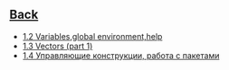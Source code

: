 ## [Back](https://github.com/ifanzilka/Statistic_for_R/blob/main/README.md)
* [1.2 Variables,global environment,help](https://github.com/ifanzilka/Statistic_for_R/blob/main/Module%201:%20basic%20structures%20and%20concepts/Variables,global%20environment,help/conpect.md)
* [1.3 Vectors (part 1)](https://github.com/ifanzilka/Statistic_for_R/blob/main/Module%201:%20basic%20structures%20and%20concepts/vectors(part%201)/vectors(part%201).md)
* [1.4 Управляющие конструкции, работа с пакетами]()
